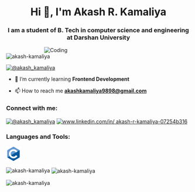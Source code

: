 <h1 align="center">Hi 👋, I'm Akash R. Kamaliya</h1>
<h3 align="center">I am a student of B. Tech in computer science and engineering at Darshan University</h3>
<img align="right" alt="Coding" width="400" src="(img align="right" alt="Coding" width="400" src="https://cdn.dribbble.com/users/116207...")
">

<p align="left"> <img src="https://komarev.com/ghpvc/?username=akash-kamaliya&label=Profile%20views&color=0e75b6&style=flat" alt="akash-kamaliya" /> </p>

<p align="left"> <a href="https://twitter.com/@akash_kamaliya" target="blank"><img src="https://img.shields.io/twitter/follow/@akash_kamaliya?logo=twitter&style=for-the-badge" alt="@akash_kamaliya" /></a> </p>

- 🌱 I’m currently learning **Frontend Development**

- 📫 How to reach me **akashkamaliya9898@gmail.com**

<h3 align="left">Connect with me:</h3>
<p align="left">
<a href="https://twitter.com/@akash_kamaliya" target="blank"><img align="center" src="https://raw.githubusercontent.com/rahuldkjain/github-profile-readme-generator/master/src/images/icons/Social/twitter.svg" alt="@akash_kamaliya" height="30" width="40" /></a>
<a href="https://linkedin.com/in/www.linkedin.com/in/ akash-r-kamaliya-07254b316" target="blank"><img align="center" src="https://raw.githubusercontent.com/rahuldkjain/github-profile-readme-generator/master/src/images/icons/Social/linked-in-alt.svg" alt="www.linkedin.com/in/ akash-r-kamaliya-07254b316" height="30" width="40" /></a>
</p>

<h3 align="left">Languages and Tools:</h3>
<p align="left"> <a href="https://www.cprogramming.com/" target="_blank" rel="noreferrer"> <img src="https://raw.githubusercontent.com/devicons/devicon/master/icons/c/c-original.svg" alt="c" width="40" height="40"/> </a> </p>

<p><img align="left" src="https://github-readme-stats.vercel.app/api/top-langs?username=akash-kamaliya&show_icons=true&locale=en&layout=compact" alt="akash-kamaliya" /></p>

<p>&nbsp;<img align="center" src="https://github-readme-stats.vercel.app/api?username=akash-kamaliya&show_icons=true&locale=en" alt="akash-kamaliya" /></p>

<p><img align="center" src="https://github-readme-streak-stats.herokuapp.com/?user=akash-kamaliya&" alt="akash-kamaliya" /></p>
